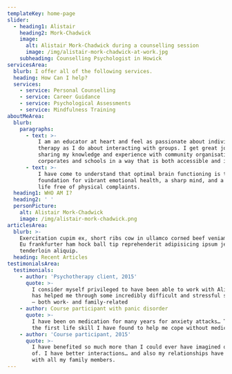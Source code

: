 ```yaml
---
templateKey: home-page
slider:
  - heading1: Alistair
    heading2: Mork-Chadwick
    image:
      alt: Alistair Mork-Chadwick during a counselling session
      image: /img/alistair-mork-chadwick-at-work.jpg
    subheading: Counselling Psychologist in Howick
servicesArea:
  blurb: I offer all of the following services.
  heading: How Can I help?
  services:
    - service: Personal Counselling
    - service: Career Guidance
    - service: Psychological Assessments
    - service: Mindfulness Training
aboutMeArea:
  blurb:
    paragraphs:
      - text: >-
          I am an educator at heart and feel as passionate about individual
          therapy as I do about interacting with groups. I get great joy from
          sharing my knowledge and experience with community organisations,
          corporates and schools in a way that is both accessible and inspiring.
      - text: >-
          I have come to understand that optimal brain functioning is the
          foundation for vibrant emotional health, a sharp mind, and a healthy
          life free of physical complaints.
  heading1: WHO AM I?
  heading2: ' '
  personPicture:
    alt: Alistair Mork-Chadwick
    image: /img/alistair-mork-chadwick.png
articlesArea:
  blurb: >-
    Exercitation cupim ex, short ribs cow in ullamco corned beef veniam kevin.
    Eu frankfurter ham hock ball tip reprehenderit adipisicing ipsum jerky
    tenderloin aliquip.
  heading: Recent Articles
testimonialsArea:
  testimonials:
    - author: 'Psychotherapy client, 2015'
      quote: >-
        I consider myself privileged to have been able to work with Alistair. He
        has helped me through some incredibly difficult and stressful situations
        – both work- and family-related
    - author: Course participant with panic disorder
      quote: >-
        I have been on medication for many years for anxiety attacks… This is
        the first life skill I have found to help me cope without medication.
    - author: 'Course participant, 2015'
      quote: >-
        I have benefited so much more than I could ever have imagined or dreamt
        of. I have better interactions… and also my relationships have improved
        with all my family members.
---
```


